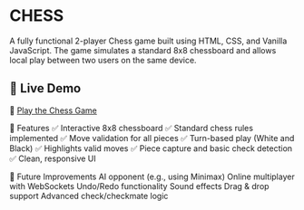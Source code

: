 # CHESS
A fully functional 2-player Chess game built using HTML, CSS, and Vanilla JavaScript. The game simulates a standard 8x8 chessboard and allows local play between two users on the same device.

## 📸 Live Demo

🔗 [Play the Chess Game]( https://anushkakarmakar-14.github.io/CHESS/)

🚀 Features
✅ Interactive 8x8 chessboard
✅ Standard chess rules implemented
✅ Move validation for all pieces
✅ Turn-based play (White and Black)
✅ Highlights valid moves
✅ Piece capture and basic check detection
✅ Clean, responsive UI

📌 Future Improvements
AI opponent (e.g., using Minimax)
Online multiplayer with WebSockets
Undo/Redo functionality
Sound effects
Drag & drop support
Advanced check/checkmate logic

